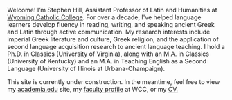 Welcome! I’m Stephen Hill, Assistant Professor of Latin and Humanities at <a href="http://wyomingcatholic.edu/" target="_blank">Wyoming Catholic College</a>. For over a decade, I've helped language learners develop fluency in reading, writing, and speaking ancient Greek and Latin through active communication. My research interests include imperial Greek literature and culture, Greek religion, and the application of second language acquisition research to ancient language teaching. I hold a Ph.D. in Classics (University of Virginia), along with an M.A. in Classics (University of Kentucky) and an M.A. in Teaching English as a Second Language (University of Illinois at Urbana-Champaign).

This site is currently under construction. In the meantime, feel free to view my <a href="https://virginia.academia.edu/RStephenHill" target="_blank">academia.edu</a> site, my <a href="https://wyomingcatholic.edu/person/stephen-hill/" target="_blank">faculty profile</a> at WCC, or my <a href="/pdfs/Hill-website-CV-2024-09.pdf" target="_blank">CV.</a> 
